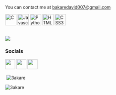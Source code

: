 You can contact me at [bakaredavid007@gmail.com](mailto:bakaredavid007@gmail.com)
<p align="left">
<a href="https://docs.microsoft.com/en-us/cpp/?view=msvc-170" target="_blank" rel="noreferrer"><img src="https://raw.githubusercontent.com/danielcranney/readme-generator/main/public/icons/skills/c-colored.svg" width="36" height="36" alt="C" /></a>
<a href="https://developer.mozilla.org/en-US/docs/Web/JavaScript" target="_blank" rel="noreferrer"><img src="https://raw.githubusercontent.com/danielcranney/readme-generator/main/public/icons/skills/javascript-colored.svg" width="36" height="36" alt="Javascript" /></a>
<a href="https://www.python.org/" target="_blank" rel="noreferrer"><img src="https://raw.githubusercontent.com/danielcranney/readme-generator/main/public/icons/skills/python-colored.svg" width="36" height="36" alt="Python" /></a>
<a href="https://developer.mozilla.org/en-US/docs/Glossary/HTML5" target="_blank" rel="noreferrer"><img src="https://raw.githubusercontent.com/danielcranney/readme-generator/main/public/icons/skills/html5-colored.svg" width="36" height="36" alt="HTML5" /></a>
<a href="https://www.w3.org/TR/CSS/#css" target="_blank" rel="noreferrer"><img src="https://raw.githubusercontent.com/danielcranney/readme-generator/main/public/icons/skills/css3-colored.svg" width="36" height="36" alt="CSS3" /></a>


<br>
<br>


<a href="https://github.com/3akare/github-readme-stats"><img align="center" src="https://github-readme-stats.vercel.app/api/top-langs/?username=3akare&layout=compact&hide_border=true" /></a>

### Socials

<p align="left"> <a href="https://www.github.com/3akare" target="_blank" rel="noreferrer"><img src="https://raw.githubusercontent.com/danielcranney/readme-generator/main/public/icons/socials/github.svg" width="32" height="32" /></a> <a href="https://www.linkedin.com/in/david-bakare" target="_blank" align="center" rel="noreferrer"><img src="https://raw.githubusercontent.com/danielcranney/readme-generator/main/public/icons/socials/linkedin.svg" width="32" height="32" /></a> <a href="https://www.twitter.com/_Bakaredavid" target="_blank" rel="noreferrer"><img src="https://raw.githubusercontent.com/danielcranney/readme-generator/main/public/icons/socials/twitter.svg" width="32" height="32" /></a></p>

<!-- <p><img align="left" src="https://github-readme-stats.vercel.app/api/top-langs?username=3akare&show_icons=true&locale=en&layout=compact" alt="3akare" /></p> -->
<p>&nbsp;<img align="center" src="https://github-readme-stats.vercel.app/api?username=3akare&show_icons=true&locale=en&" alt="3akare" /></p>
<p><img align="center" src="https://github-readme-streak-stats.herokuapp.com/?user=3akare&" alt="3akare" /></p>
